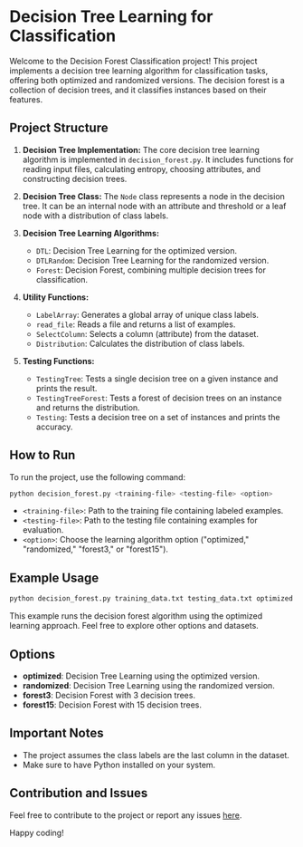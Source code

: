 # Decision Tree Learning for Classification

Welcome to the Decision Forest Classification project! This project implements a decision tree learning algorithm for classification tasks, offering both optimized and randomized versions. The decision forest is a collection of decision trees, and it classifies instances based on their features.

## Project Structure

1. **Decision Tree Implementation:** The core decision tree learning algorithm is implemented in `decision_forest.py`. It includes functions for reading input files, calculating entropy, choosing attributes, and constructing decision trees.

2. **Decision Tree Class:** The `Node` class represents a node in the decision tree. It can be an internal node with an attribute and threshold or a leaf node with a distribution of class labels.

3. **Decision Tree Learning Algorithms:**
   - `DTL`: Decision Tree Learning for the optimized version.
   - `DTLRandom`: Decision Tree Learning for the randomized version.
   - `Forest`: Decision Forest, combining multiple decision trees for classification.

4. **Utility Functions:**
   - `LabelArray`: Generates a global array of unique class labels.
   - `read_file`: Reads a file and returns a list of examples.
   - `SelectColumn`: Selects a column (attribute) from the dataset.
   - `Distribution`: Calculates the distribution of class labels.

5. **Testing Functions:**
   - `TestingTree`: Tests a single decision tree on a given instance and prints the result.
   - `TestingTreeForest`: Tests a forest of decision trees on an instance and returns the distribution.
   - `Testing`: Tests a decision tree on a set of instances and prints the accuracy.

## How to Run

To run the project, use the following command:

```bash
python decision_forest.py <training-file> <testing-file> <option>
```

- `<training-file>`: Path to the training file containing labeled examples.
- `<testing-file>`: Path to the testing file containing examples for evaluation.
- `<option>`: Choose the learning algorithm option ("optimized," "randomized," "forest3," or "forest15").

## Example Usage

```bash
python decision_forest.py training_data.txt testing_data.txt optimized
```

This example runs the decision forest algorithm using the optimized learning approach. Feel free to explore other options and datasets.

## Options
- **optimized**: Decision Tree Learning using the optimized version.
- **randomized**: Decision Tree Learning using the randomized version.
- **forest3**: Decision Forest with 3 decision trees.
- **forest15**: Decision Forest with 15 decision trees.

## Important Notes
- The project assumes the class labels are the last column in the dataset.
- Make sure to have Python installed on your system.

## Contribution and Issues
Feel free to contribute to the project or report any issues [here](https://github.com/yourusername/decision-forest-classification/issues).

Happy coding!
